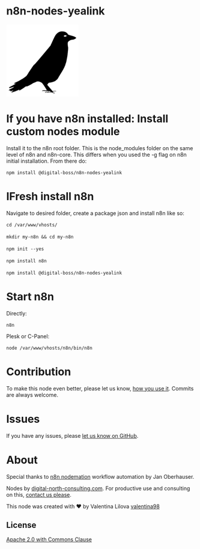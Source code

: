 # n8n-nodes-yealink

![n8n.io - Workflow Automation](https://raw.githubusercontent.com/n8n-io/n8n/master/assets/n8n-logo.png)

# If you have n8n installed: Install custom nodes module

Install it to the n8n root folder. This is the node_modules folder on the same level of n8n and n8n-core. This differs when you used the -g flag on n8n initial installation. From there do:
```
npm install @digital-boss/n8n-nodes-yealink
```

# IFresh install n8n

Navigate to desired folder, create a package json and install n8n like so:
```
cd /var/www/vhosts/

mkdir my-n8n && cd my-n8n

npm init --yes

npm install n8n

npm install @digital-boss/n8n-nodes-yealink
```

# Start n8n

Directly:
```
n8n
```
Plesk or C-Panel:
```
node /var/www/vhosts/n8n/bin/n8n
```

# Contribution

To make this node even better, please let us know, [how you use it](mailto:info@digital-north-consulting.com). Commits are always welcome. 

# Issues

If you have any issues, please [let us know on GitHub](https://github.com/digital-boss/n8n-nodes-yealink/issues).

# About

Special thanks to [n8n nodemation](https://n8n.io) workflow automation by Jan Oberhauser.

Nodes by [digital-north-consulting.com](https://digital-north-consulting.com). For productive use and consulting on this, [contact us please](mailto:info@digital-north-consulting.com).

This node was created with ❤️ by Valentina Lilova [valentina98](https://github.com/valentina98)

## License

[Apache 2.0 with Commons Clause](https://github.com/n8n-io/n8n/blob/master/packages/nodes-base/LICENSE.md)


